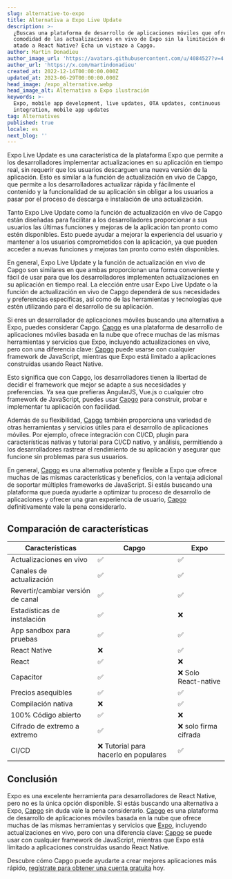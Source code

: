 ```yaml
---
slug: alternative-to-expo
title: Alternativa a Expo Live Update
description: >-
  ¿Buscas una plataforma de desarrollo de aplicaciones móviles que ofrezca la
  comodidad de las actualizaciones en vivo de Expo sin la limitación de estar
  atado a React Native? Echa un vistazo a Capgo.
author: Martin Donadieu
author_image_url: 'https://avatars.githubusercontent.com/u/4084527?v=4'
author_url: 'https://x.com/martindonadieu'
created_at: 2022-12-14T00:00:00.000Z
updated_at: 2023-06-29T00:00:00.000Z
head_image: /expo_alternative.webp
head_image_alt: Alternativa a Expo ilustración
keywords: >-
  Expo, mobile app development, live updates, OTA updates, continuous
  integration, mobile app updates
tag: Alternatives
published: true
locale: es
next_blog: ''
---
```

Expo Live Update es una característica de la plataforma Expo que permite a los desarrolladores implementar actualizaciones en su aplicación en tiempo real, sin requerir que los usuarios descarguen una nueva versión de la aplicación. Esto es similar a la función de actualización en vivo de Capgo, que permite a los desarrolladores actualizar rápida y fácilmente el contenido y la funcionalidad de su aplicación sin obligar a los usuarios a pasar por el proceso de descarga e instalación de una actualización.

Tanto Expo Live Update como la función de actualización en vivo de Capgo están diseñadas para facilitar a los desarrolladores proporcionar a sus usuarios las últimas funciones y mejoras de la aplicación tan pronto como estén disponibles. Esto puede ayudar a mejorar la experiencia del usuario y mantener a los usuarios comprometidos con la aplicación, ya que pueden acceder a nuevas funciones y mejoras tan pronto como estén disponibles.

En general, Expo Live Update y la función de actualización en vivo de Capgo son similares en que ambas proporcionan una forma conveniente y fácil de usar para que los desarrolladores implementen actualizaciones en su aplicación en tiempo real. La elección entre usar Expo Live Update o la función de actualización en vivo de Capgo dependerá de sus necesidades y preferencias específicas, así como de las herramientas y tecnologías que estén utilizando para el desarrollo de su aplicación.

Si eres un desarrollador de aplicaciones móviles buscando una alternativa a Expo, puedes considerar Capgo. [Capgo](/register/) es una plataforma de desarrollo de aplicaciones móviles basada en la nube que ofrece muchas de las mismas herramientas y servicios que Expo, incluyendo actualizaciones en vivo, pero con una diferencia clave: [Capgo](/register/) puede usarse con cualquier framework de JavaScript, mientras que Expo está limitado a aplicaciones construidas usando React Native.

Esto significa que con Capgo, los desarrolladores tienen la libertad de decidir el framework que mejor se adapte a sus necesidades y preferencias. Ya sea que prefieras AngularJS, Vue.js o cualquier otro framework de JavaScript, puedes usar [Capgo](/register/) para construir, probar e implementar tu aplicación con facilidad.

Además de su flexibilidad, [Capgo](/register/) también proporciona una variedad de otras herramientas y servicios útiles para el desarrollo de aplicaciones móviles. Por ejemplo, ofrece integración con CI/CD, plugin para características nativas y tutorial para CI/CD nativo, y análisis, permitiendo a los desarrolladores rastrear el rendimiento de su aplicación y asegurar que funcione sin problemas para sus usuarios.

En general, [Capgo](/register/) es una alternativa potente y flexible a Expo que ofrece muchas de las mismas características y beneficios, con la ventaja adicional de soportar múltiples frameworks de JavaScript. Si estás buscando una plataforma que pueda ayudarte a optimizar tu proceso de desarrollo de aplicaciones y ofrecer una gran experiencia de usuario, [Capgo](/register/) definitivamente vale la pena considerarlo.

## Comparación de características

| Características | Capgo | Expo |
| --- | --- | --- |
| Actualizaciones en vivo | ✅ | ✅ |
| Canales de actualización | ✅ | ✅ |
| Revertir/cambiar versión de canal | ✅ | ✅ |
| Estadísticas de instalación | ✅ | ❌ |
| App sandbox para pruebas | ✅ | ✅ |
| React Native | ❌ | ✅ |
| React | ✅ | ❌ |
| Capacitor | ✅ | ❌ Solo React-native |
| Precios asequibles | ✅ | ✅ |
| Compilación nativa | ❌ | ✅ |
| 100% Código abierto | ✅ | ❌ |
| Cifrado de extremo a extremo | ✅ | ❌ solo firma cifrada |
| CI/CD | ❌ Tutorial para hacerlo en populares | ✅ |

## Conclusión

Expo es una excelente herramienta para desarrolladores de React Native, pero no es la única opción disponible. Si estás buscando una alternativa a Expo, [Capgo](/register/) sin duda vale la pena considerarlo. [Capgo](/register/) es una plataforma de desarrollo de aplicaciones móviles basada en la nube que ofrece muchas de las mismas herramientas y servicios que [Expo](https://expo.dev/), incluyendo actualizaciones en vivo, pero con una diferencia clave: [Capgo](/register/) se puede usar con cualquier framework de JavaScript, mientras que Expo está limitado a aplicaciones construidas usando React Native.

Descubre cómo Capgo puede ayudarte a crear mejores aplicaciones más rápido, [regístrate para obtener una cuenta gratuita](/register/) hoy.
